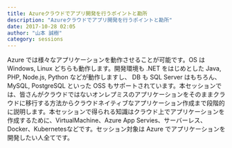 ```yaml
---
title: Azureクラウドでアプリ開発を行うポイントと勘所
description: "Azureクラウドでアプリ開発を行うポイントと勘所"
date: 2017-10-28 02:05
author: "山本 誠樹"
category: sessions
---
```

Azure では様々なアプリケーションを動作させることが可能です。OS は Windows, Linux どちらも動作します。開発環境も .NET をはじめとした Java, PHP, Node.js, Python などが動作しますし、 DB も SQL Server はもちろん、 MySQL, PostgreSQL といった OSS もサポートされています。本セッションでは、皆さんがクラウドではないオンレプミスのアプリケーションをそのままクラウドに移行する方法からクラウドネイティブなアプリケーション作成まで段階的に説明します。本セッションで得られる知識はクラウド上でアプリケーションを作成するために、VirtualMachine、Azure App Servies、サーバーレス、Docker、Kubernetesなどです。セッション対象は Azure でアプリケーションを開発したい人全てです。